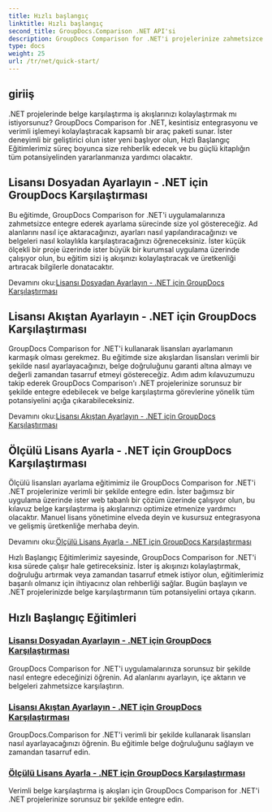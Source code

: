 ```yaml
---
title: Hızlı başlangıç
linktitle: Hızlı başlangıç
second_title: GroupDocs.Comparison .NET API'si
description: GroupDocs Comparison for .NET'i projelerinize zahmetsizce entegre edin. Doğru belge karşılaştırma iş akışları için etkili lisans ayarlama yöntemlerini öğrenin.
type: docs
weight: 25
url: /tr/net/quick-start/
---
```


## giriiş

.NET projelerinde belge karşılaştırma iş akışlarınızı kolaylaştırmak mı istiyorsunuz? GroupDocs Comparison for .NET, kesintisiz entegrasyonu ve verimli işlemeyi kolaylaştıracak kapsamlı bir araç paketi sunar. İster deneyimli bir geliştirici olun ister yeni başlıyor olun, Hızlı Başlangıç Eğitimlerimiz süreç boyunca size rehberlik edecek ve bu güçlü kitaplığın tüm potansiyelinden yararlanmanıza yardımcı olacaktır.

## Lisansı Dosyadan Ayarlayın - .NET için GroupDocs Karşılaştırması

Bu eğitimde, GroupDocs Comparison for .NET'i uygulamalarınıza zahmetsizce entegre ederek ayarlama sürecinde size yol göstereceğiz. Ad alanlarını nasıl içe aktaracağınızı, ayarları nasıl yapılandıracağınızı ve belgeleri nasıl kolaylıkla karşılaştıracağınızı öğreneceksiniz. İster küçük ölçekli bir proje üzerinde ister büyük bir kurumsal uygulama üzerinde çalışıyor olun, bu eğitim sizi iş akışınızı kolaylaştıracak ve üretkenliği artıracak bilgilerle donatacaktır.

 Devamını oku:[Lisansı Dosyadan Ayarlayın - .NET için GroupDocs Karşılaştırması](./set-license-from-file/)

## Lisansı Akıştan Ayarlayın - .NET için GroupDocs Karşılaştırması

GroupDocs Comparison for .NET'i kullanarak lisansları ayarlamanın karmaşık olması gerekmez. Bu eğitimde size akışlardan lisansları verimli bir şekilde nasıl ayarlayacağınızı, belge doğruluğunu garanti altına almayı ve değerli zamandan tasarruf etmeyi göstereceğiz. Adım adım kılavuzumuzu takip ederek GroupDocs Comparison'ı .NET projelerinize sorunsuz bir şekilde entegre edebilecek ve belge karşılaştırma görevlerine yönelik tüm potansiyelini açığa çıkarabileceksiniz.

 Devamını oku:[Lisansı Akıştan Ayarlayın - .NET için GroupDocs Karşılaştırması](./set-license-from-stream/)

## Ölçülü Lisans Ayarla - .NET için GroupDocs Karşılaştırması

Ölçülü lisansları ayarlama eğitimimiz ile GroupDocs Comparison for .NET'i .NET projelerinize verimli bir şekilde entegre edin. İster bağımsız bir uygulama üzerinde ister web tabanlı bir çözüm üzerinde çalışıyor olun, bu kılavuz belge karşılaştırma iş akışlarınızı optimize etmenize yardımcı olacaktır. Manuel lisans yönetimine elveda deyin ve kusursuz entegrasyona ve gelişmiş üretkenliğe merhaba deyin.

 Devamını oku:[Ölçülü Lisans Ayarla - .NET için GroupDocs Karşılaştırması](./set-metered-license/)

Hızlı Başlangıç Eğitimlerimiz sayesinde, GroupDocs Comparison for .NET'i kısa sürede çalışır hale getireceksiniz. İster iş akışınızı kolaylaştırmak, doğruluğu artırmak veya zamandan tasarruf etmek istiyor olun, eğitimlerimiz başarılı olmanız için ihtiyacınız olan rehberliği sağlar. Bugün başlayın ve .NET projelerinizde belge karşılaştırmanın tüm potansiyelini ortaya çıkarın.
## Hızlı Başlangıç Eğitimleri
### [Lisansı Dosyadan Ayarlayın - .NET için GroupDocs Karşılaştırması](./set-license-from-file/)
GroupDocs Comparison for .NET'i uygulamalarınıza sorunsuz bir şekilde nasıl entegre edeceğinizi öğrenin. Ad alanlarını ayarlayın, içe aktarın ve belgeleri zahmetsizce karşılaştırın.
### [Lisansı Akıştan Ayarlayın - .NET için GroupDocs Karşılaştırması](./set-license-from-stream/)
GroupDocs.Comparison for .NET'i verimli bir şekilde kullanarak lisansları nasıl ayarlayacağınızı öğrenin. Bu eğitimle belge doğruluğunu sağlayın ve zamandan tasarruf edin.
### [Ölçülü Lisans Ayarla - .NET için GroupDocs Karşılaştırması](./set-metered-license/)
Verimli belge karşılaştırma iş akışları için GroupDocs Comparison for .NET'i .NET projelerinize sorunsuz bir şekilde entegre edin.